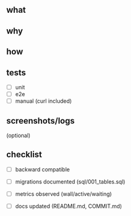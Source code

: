 ## what

## why

## how

## tests
- [ ] unit
- [ ] e2e
- [ ] manual (curl included)

## screenshots/logs
(optional)

## checklist
- [ ] backward compatible
- [ ] migrations documented (sql/001_tables.sql)
- [ ] metrics observed (wall/active/waiting)
- [ ] docs updated (README.md, COMMIT.md)

